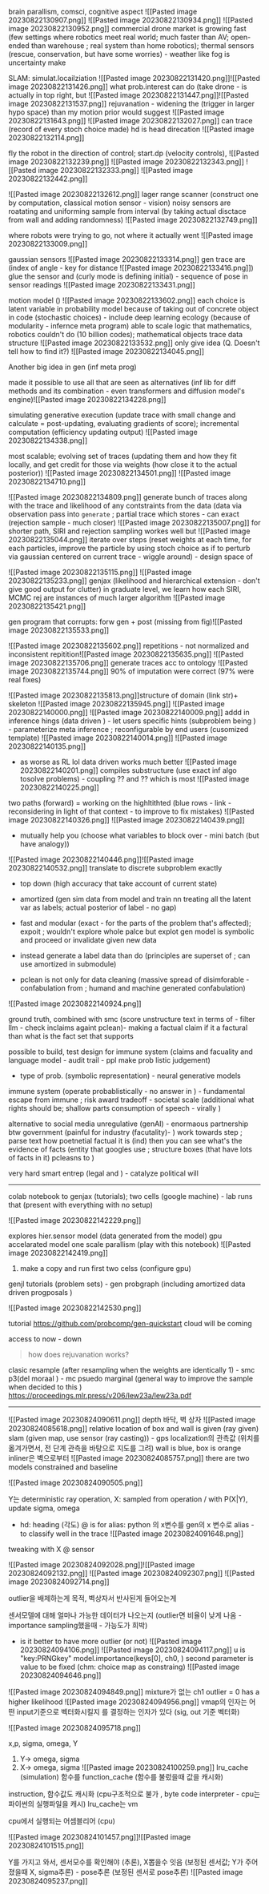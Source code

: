 brain parallism, comsci, cognitive aspect
![[Pasted image 20230822130907.png]]
![[Pasted image 20230822130934.png]]
![[Pasted image 20230822130952.png]]
commercial drone market is growing fast (few settings where robotics meet real world; much faster than AV;  open-ended than warehouse ; real system than home robotics); thermal sensors (rescue, conservation, but have some worries) - weather like fog is uncertainty make 

SLAM: simulat.locailziation 
![[Pasted image 20230822131420.png]]![[Pasted image 20230822131426.png]]
what prob.interest can do (take drone - is actually in top right, but  ![[Pasted image 20230822131447.png]]![[Pasted image 20230822131537.png]]
rejuvanation - widening the (trigger in larger hypo space) than my motion prior would suggest ![[Pasted image 20230822131643.png]]
![[Pasted image 20230822132027.png]]
can trace (record of every stoch choice made)
hd is head direcation
![[Pasted image 20230822132114.png]]

fly the robot in the direction of control; start.dp (velocity controls), 
![[Pasted image 20230822132239.png]]
![[Pasted image 20230822132343.png]]
![[Pasted image 20230822132333.png]]
![[Pasted image 20230822132442.png]]

![[Pasted image 20230822132612.png]]
lager range scanner (construct one by computation, classical motion sensor - vision)
noisy sensors are roatating and uniforming sample from interval (by taking actual disctace from wall and adding randomness)
![[Pasted image 20230822132749.png]]


where robots were trying to go, not where it actually went 
![[Pasted image 20230822133009.png]]

gaussian sensors 
![[Pasted image 20230822133314.png]]
gen trace are (index of angle - key for distance
![[Pasted image 20230822133416.png]])
glue the sensor and (curly mode is defining initial) - sequence of pose in sensor readings
![[Pasted image 20230822133431.png]]

motion model ()
![[Pasted image 20230822133602.png]]
each choice is latent variable in probability model
because of taking out of concrete object in code (stochastic choices) - include deep learning ecology (because of modularity - infernce meta program)
able to scale logic that mathematics, robotics couldn't do (10 billion codes); mathematical objects
trace data structure 
![[Pasted image 20230822133532.png]]
only give idea (Q. Doesn't tell how to find it?)
![[Pasted image 20230822134045.png]]

Another big idea in gen (inf meta prog)

made it possible to use all that are seen as alternatives (inf lib for diff methods and its combination - even transformers and diffusion model's engine)![[Pasted image 20230822134228.png]]

simulating generative execution (update trace with small change and calculate = post-updating, evaluating gradients of score); incremental computation (efficiency updating output)
![[Pasted image 20230822134338.png]]

most scalable; evolving set of traces (updating them and how they fit locally, and get credit for those via weights (how close it to the actual posterior))
![[Pasted image 20230822134501.png]]
![[Pasted image 20230822134710.png]]

![[Pasted image 20230822134809.png]]
generate bunch of traces along with the trace and likelihood of any contstraints from the data (data via observation pass into `generate` ; partial trace which stores - can exact (rejection sample - much closer)
![[Pasted image 20230822135007.png]]
for shorter path, SIRI and rejection sampling workes well but
![[Pasted image 20230822135044.png]]
iterate over steps (reset weights at each time, for each particles, improve the particle by using stoch choice as if to perturb via gaussian centered on current trace - wiggle around) - design space of 

![[Pasted image 20230822135115.png]]
![[Pasted image 20230822135233.png]]
genjax (likelihood and hierarchical extension - don't give good output for clutter)
in graduate level, we learn how each SIRI, MCMC rej are instances of much larger algorithm
![[Pasted image 20230822135421.png]]

gen program that corrupts: forw gen + post (missing from fig)![[Pasted image 20230822135533.png]]

![[Pasted image 20230822135602.png]]
repetitions - not normalized and inconsistent repitition![[Pasted image 20230822135635.png]]
![[Pasted image 20230822135706.png]]
generate traces acc to ontology
![[Pasted image 20230822135744.png]]
90% of imputation were correct (97% were real fixes)

![[Pasted image 20230822135813.png]]structure of domain (link str)+ skeleton 
![[Pasted image 20230822135945.png]]
![[Pasted image 20230822140000.png]]
![[Pasted image 20230822140009.png]]
addd in inference hings (data driven ) - let users specific hints (subproblem being ) - parameterize meta inference ; reconfigurable by end users (cusomized template)
![[Pasted image 20230822140014.png]]
![[Pasted image 20230822140135.png]]
- as worse as RL lol
data driven works much better 
![[Pasted image 20230822140201.png]]
compiles substructure (use exact inf algo tosolve problems)  - coupling ?? and ?? which is most 
![[Pasted image 20230822140225.png]]

two paths (forward) = working on the highltithted (blue rows - link - reconsidering in light of that context - to improve to fix mistakes)
![[Pasted image 20230822140326.png]]
![[Pasted image 20230822140439.png]]
- mutually help you (choose what variables to block over - mini batch (but have analogy))

![[Pasted image 20230822140446.png]]![[Pasted image 20230822140532.png]]
translate to discrete subproblem exactly
- top down (high accuracy that take account of current state)
- amortized (gen sim data from model and train nn treating all the latent var as labels; actual posterior of label - no gap)
- fast and modular (exact - for the parts of the problem that's affected); expoit ; wouldn't explore whole palce but explot gen model is symbolic and proceed or invalidate given new data 
- instead generate a label data than do (principles are superset of ; can use amortized in submodule)

- pclean is not only for data cleaning (massive spread of disimforable - confabulation from ; humand and machine generated confabulation)

![[Pasted image 20230822140924.png]]

ground truth, combined with smc (score unstructure text in terms of  - filter llm - check inclaims againt pclean)- making a factual claim if it a factural than what is the fact set that supports

possible to build, test design for immune system (claims and facuality and language model - audit trail - ppl make prob listic judgement)

- type of prob. (symbolic representation) - neural generative models

immune system (operate probablistically - no answer in ) - fundamental escape from immune ; risk award tradeoff - 
societal scale (additional what rights should be; shallow parts  consumption of speech - virally )

alternative to social media unregulative (genAI) - enormaous partnership btw government (painful for industry (facutality)- )
work towards step ; parse text how poetnetial factual it is (ind) then you can see what's the evidence of facts (entity that googles use ; structure boxes (that have lots of facts in it) pcleasns to )

very hard smart entrep (legal and ) - catalyze political will 

---
colab notebook to genjax (tutorials); two cells (google machine) - lab runs that (present with everything with no setup) 

![[Pasted image 20230822142229.png]]

explores hier.sensor model (data generated from the model) gpu accelarated model
one scale parallism (play with this notebook)
![[Pasted image 20230822142419.png]]
1. make a copy and run first two celss (configure gpu)

genjl tutorials (problem sets) - gen probgraph (including amortized data driven progposals )

![[Pasted image 20230822142530.png]]

tutorial https://github.com/probcomp/gen-quickstart
cloud will be coming 

access to now - down

> how does rejuvanation works?

clasic resample (after resampling when the weights are identically 1) - smc p3(del moraal ) - mc psuedo marginal (general way to improve the sample when decided to this )
https://proceedings.mlr.press/v206/lew23a/lew23a.pdf

----
![[Pasted image 20230824090611.png]]
depth 바닥, 벽 상자
![[Pasted image 20230824085618.png]]
relative location of box and wall is given (ray given)
slam (given map, use sensor (ray casting)) - gps 
localization의 관측값 (위치를 옮겨가면서, 전 단계 관측을 바탕으로 지도를 그려)
wall is blue, box is orange
inliner은 벽으로부터
![[Pasted image 20230824085757.png]]
there are two models constrained and baseline

![[Pasted image 20230824090505.png]]

Y는 deterministic ray operation,
X: sampled from operation / 
with P(X|Y), update sigma, omega 
- hd: heading (각도)
@ is for alias: python 의 x변수를 gen의 x 변수로 alias - to classify well in the trace 
![[Pasted image 20230824091648.png]]


tweaking with X @ sensor

![[Pasted image 20230824092028.png]]![[Pasted image 20230824092132.png]]
![[Pasted image 20230824092307.png]]
![[Pasted image 20230824092714.png]]

outlier을 배제하는게 목적, 벽상자서 반사된게 들어오는게

센서모델에 대해 얼마나 가능한 데이터가 나오는지 (outlier면 비율이 낮게 나옴 - importance sampling했을때 - 가능도가 희박)

- is it better to have more outlier (or not)
![[Pasted image 20230824094106.png]]
![[Pasted image 20230824094117.png]]
u is "key:PRNGkey"
model.importance(keys[0], ch0, ) 
second parameter is value to be fixed (chm: choice map as constraing)
![[Pasted image 20230824094646.png]]


![[Pasted image 20230824094849.png]]
mixture가 없는 ch1 outlier = 0 has a higher likelihood
![[Pasted image 20230824094956.png]]
vmap의 인자는 어떤 input기준으로 벡터화시킬지 를 결정하는 인자가 있다 (sig, out 기준 벡터화)

![[Pasted image 20230824095718.png]]

x,p, sigma, omega, Y

1. Y-> omega, sigma
2. X-> omega, sigma
![[Pasted image 20230824100259.png]]
lru_cache (simulation)
함수를 function_cache (함수를 불렀을때 값을 캐시화)

instruction, 함수값도 캐시화 (cpu구조적으로 불가 , byte code interpreter - cpu는 파이썬의 실행파일을 캐시)
lru_cache는 vm 

cpu에서 실행되는 어셈블리어 (cpu)


![[Pasted image 20230824101457.png]]![[Pasted image 20230824101515.png]]

Y를 가지고 와서, 센서모수를 확인해야 (추론), X뽑을수 잇음 (보정된 센서값; Y가 주어졌을때 X, sigma추론) - pose추론 (보정된 센서로 pose추론)
![[Pasted image 20230824095237.png]]